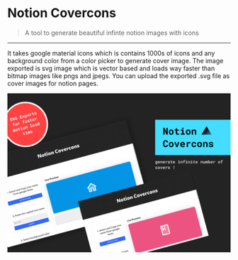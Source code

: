 # Notion Covercons
> A tool to generate beautiful infinte notion images with icons
---
It takes google material icons which is contains 1000s of icons and any background color from a color picker to generate cover image. 
The image exported is svg image which is vector based and loads way faster than bitmap images like pngs and jpegs. You can upload the exported .svg file as cover images for notion pages.
<p align="center">
  <img src="./covercons.png"/>
</p>
